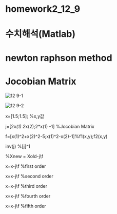 # homework2_12_9
# 수치해석(Matlab)
# newton raphson method
# Jocobian Matrix

![12 9-1](https://user-images.githubusercontent.com/58453290/70115469-1cfc5280-16a3-11ea-9351-142cd5912b7d.JPG)

![12 9-2](https://user-images.githubusercontent.com/58453290/70115471-1e2d7f80-16a3-11ea-9cca-09203b0e4ede.JPG)

x=[1.5;1.5]; %x,y값


j=[2*x(1) 2*x(2);2*x(1) -1] %Jocobian Matrix

f=[x(1)^2+x(2)^2-5;x(1)^2-x(2)-1]%f1(x,y);f2(x,y)

inv(j)  %[j]^1

%Xnew = Xold-j\f

x=x-j\f %first order

x=x-j\f %second order

x=x-j\f %third order

x=x-j\f %fourth order

x=x-j\f %fifth order
